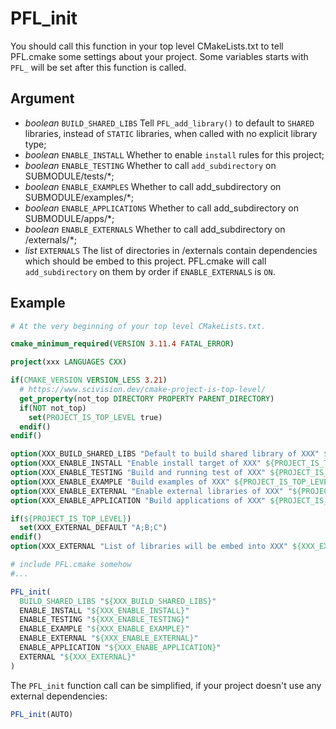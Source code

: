 # PFL_init

You should call this function in your top level CMakeLists.txt to
tell PFL.cmake some settings about your project.
Some variables starts with `PFL_` will be set after this function is called.

## Argument

- *boolean* `BUILD_SHARED_LIBS`
  Tell `PFL_add_library()` to default to `SHARED` libraries,
  instead of `STATIC` libraries, when called with no explicit library type;
- *boolean* `ENABLE_INSTALL`
  Whether to enable `install` rules for this project;
- *boolean* `ENABLE_TESTING`
  Whether to call `add_subdirectory` on SUBMODULE/tests/*;
- *boolean* `ENABLE_EXAMPLES`
  Whether to call add_subdirectory on SUBMODULE/examples/*;
- *boolean* `ENABLE_APPLICATIONS`
  Whether to call add_subdirectory on SUBMODULE/apps/*;
- *boolean* `ENABLE_EXTERNALS`
  Whether to call add_subdirectory on /externals/*;
- *list* `EXTERNALS`
  The list of directories in /externals contain dependencies
  which should be embed to this project.
  PFL.cmake will call `add_subdirectory` on them by order
  if `ENABLE_EXTERNALS` is `ON`.

## Example

```cmake
# At the very beginning of your top level CMakeLists.txt.

cmake_minimum_required(VERSION 3.11.4 FATAL_ERROR)

project(xxx LANGUAGES CXX)

if(CMAKE_VERSION VERSION_LESS 3.21)
  # https://www.scivision.dev/cmake-project-is-top-level/
  get_property(not_top DIRECTORY PROPERTY PARENT_DIRECTORY)
  if(NOT not_top)
    set(PROJECT_IS_TOP_LEVEL true)
  endif()
endif()

option(XXX_BUILD_SHARED_LIBS "Default to build shared library of XXX" ${PROJECT_IS_TOP_LEVEL})
option(XXX_ENABLE_INSTALL "Enable install target of XXX" ${PROJECT_IS_TOP_LEVEL})
option(XXX_ENABLE_TESTING "Build and running test of XXX" ${PROJECT_IS_TOP_LEVEL})
option(XXX_ENABLE_EXAMPLE "Build examples of XXX" ${PROJECT_IS_TOP_LEVEL})
option(XXX_ENABLE_EXTERNAL "Enable external libraries of XXX" "${PROJECT_IS_TOP_LEVEL}")
option(XXX_ENABLE_APPLICATION "Build applications of XXX" ${PROJECT_IS_TOP_LEVEL})

if(${PROJECT_IS_TOP_LEVEL})
  set(XXX_EXTERNAL_DEFAULT "A;B;C")
endif()
option(XXX_EXTERNAL "List of libraries will be embed into XXX" ${XXX_EXTERNAL_DEFAULT})

# include PFL.cmake somehow
#...

PFL_init(
  BUILD_SHARED_LIBS "${XXX_BUILD_SHARED_LIBS}"
  ENABLE_INSTALL "${XXX_ENABLE_INSTALL}"
  ENABLE_TESTING "${XXX_ENABLE_TESTING}"
  ENABLE_EXAMPLE "${XXX_ENABLE_EXAMPLE}"
  ENABLE_EXTERNAL "${XXX_ENABLE_EXTERNAL}"
  ENABLE_APPLICATION "${XXX_ENABE_APPLICATION}"
  EXTERNAL "${XXX_EXTERNAL}"
)
```

The `PFL_init` function call can be simplified,
if your project doesn't use any external dependencies:

```cmake
PFL_init(AUTO)
```
